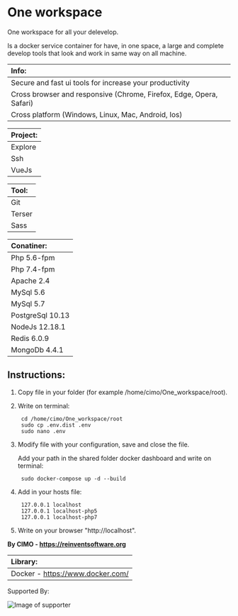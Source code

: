 One workspace
==============

One workspace for all your delevelop.

Is a docker service container for have, in one space, a large and complete develop tools that look and work in same way on all machine.

| Info: |
|:---|
| Secure and fast ui tools for increase your productivity |
| Cross browser and responsive (Chrome, Firefox, Edge, Opera, Safari) |
| Cross platform (Windows, Linux, Mac, Android, Ios) |

| Project: |
|:---|
| Explore |
| Ssh |
| VueJs |

| Tool: |
|:---|
| Git |
| Terser |
| Sass |

| Conatiner: |
|:---|
| Php 5.6-fpm |
| Php 7.4-fpm |
| Apache 2.4 |
| MySql 5.6 |
| MySql 5.7 |
| PostgreSql 10.13 |
| NodeJs 12.18.1 |
| Redis 6.0.9 |
| MongoDb 4.4.1 |

## Instructions:
1) Copy file in your folder (for example /home/cimo/One_workspace/root).

2) Write on terminal:

        cd /home/cimo/One_workspace/root
        sudo cp .env.dist .env
        sudo nano .env

3) Modify file with your configuration, save and close the file.

   Add your path in the shared folder docker dashboard and write on terminal:

        sudo docker-compose up -d --build

5) Add in your hosts file:

        127.0.0.1 localhost
        127.0.0.1 localhost-php5
        127.0.0.1 localhost-php7

6) Write on your browser "http://localhost".

<b>By CIMO - https://reinventsoftware.org</b>

| Library: |
|:---|
| Docker - https://www.docker.com/ |

Supported By:

![Image of supporter](https://avatars0.githubusercontent.com/u/878437?s=200&v=4)
